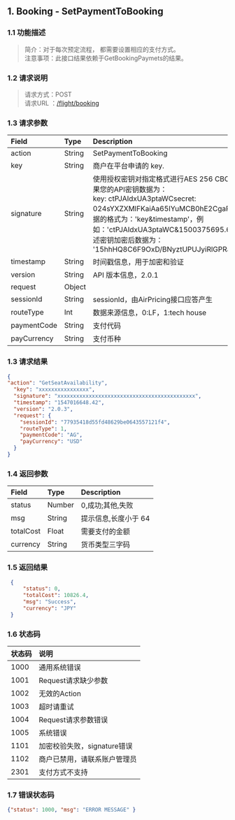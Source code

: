 <style>
    .ar{padding-left:20px;}
    .op{margin-left:30px;}
</style>
## 1. Booking - SetPaymentToBooking

### 1.1 功能描述
>简介：对于每次预定流程， 都需要设置相应的支付方式。<br>
注意事项：此接口结果依赖于GetBookingPaymets的结果。

### 1.2 请求说明
> 请求方式：POST<br>
请求URL ：[/flight/booking](#)

### 1.3 请求参数
Field       |Type       |Description
:------------|:-----------|:-----------
action	|String	|SetPaymentToBooking
key	|String	|商户在平台申请的 key.
signature	|String |使用授权密钥对指定格式进行AES 256 CBC加密的数据，如果您的API密钥数据为：<br> key: ctPJAIdxUA3ptaWCsecret: 024sYXZXMlFKaiAa65IYuMCB0hE2CgaP 则需要加密数据的格式为：'key&timestamp'，例如：'ctPJAIdxUA3ptaWC&1500375695.65'，那么使用上述密钥加密后数据为： '15hhHQ8C6F9OxD/BNyztUPUJyiRlGPRafEkcI6q2E5Y='
timestamp	|String	|时间戳信息，用于加密和验证
version	|String	|API 版本信息，2.0.1
request	|Object	
  sessionId	|String	|sessionId，由AirPricing接口应答产生
  routeType |Int    |数据来源信息，0:LF，1:tech house
  paymentCode |String    |支付代码
  payCurrency   | String  |支付币种

### 1.3 请求结果
```json
{
"action": "GetSeatAvailability",
  "key": "xxxxxxxxxxxxxxxx",
  "signature": "xxxxxxxxxxxxxxxxxxxxxxxxxxxxxxxxxxxxxxxxxxxx",
  "timestamp": "1547016648.42",
  "version": "2.0.3",
  "request": {
    "sessionId": "77935418d55fd48629be0643557121f4",
    "routeType": 1,
    "paymentCode": "AG",
    "payCurrency": "USD"
  }
}
```
### 1.4 返回参数
Field       |Type       |Description
:------------|:-----------|:-----------
status	|Number	|0,成功;其他,失败
msg	|String	|提示信息,长度小于 64
totalCost	|Float	|需要支付的金额
currency	|String	|货币类型三字码
       
### 1.5 返回结果
```json
 {
     "status": 0,
     "totalCost": 10826.4,
     "msg": "Success",
     "currency": "JPY"
 }
```

### 1.6 状态码
状态码       |说明
:------------|:-----------
1000	|通用系统错误
1001	|Request请求缺少参数
1002	|无效的Action
1003	|超时请重试
1004	|Request请求参数错误
1005	|系统错误
1101	|加密校验失败，signature错误
1102	|商户已禁用，请联系账户管理员
2301	|支付方式不支持
### 1.7 错误状态码
```json
{"status": 1000, "msg": "ERROR MESSAGE" }
``` 
